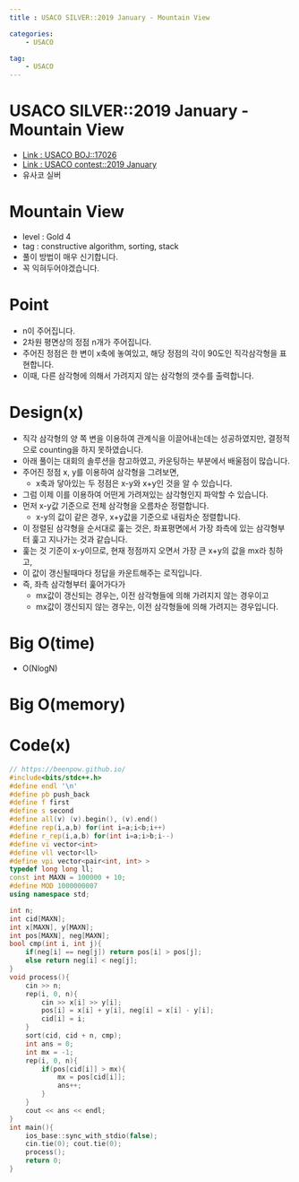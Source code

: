```yaml
---
title : USACO SILVER::2019 January - Mountain View

categories:
    - USACO

tag:
    - USACO
---
```

# USACO SILVER::2019 January - Mountain View
- [Link : USACO BOJ::17026](https://www.acmicpc.net/problem/17026)
- [Link : USACO contest::2019 January](http://www.usaco.org/index.php?page=jan19results)
- 유사코 실버

# Mountain View

- level : Gold 4
- tag : constructive algorithm, sorting, stack
- 풀이 방법이 매우 신기합니다.
- 꼭 익혀두어야겠습니다.

# Point
- n이 주어집니다.
- 2차원 평면상의 정점 n개가 주어집니다.
- 주어진 정점은 한 변이 x축에 놓여있고, 해당 정점의 각이 90도인 직각삼각형을 표현합니다.
- 이때, 다른 삼각형에 의해서 가려지지 않는 삼각형의 갯수를 출력합니다.

# Design(x)
- 직각 삼각형의 양 쪽 변을 이용하여 관계식을 이끌어내는데는 성공하였지만, 결정적으로 counting을 하지 못하였습니다.
- 아래 풀이는 대회의 솔루션을 참고하였고, 카운팅하는 부분에서 배울점이 많습니다.
- 주어진 정점 x, y를 이용하여 삼각형을 그려보면,
  - x축과 닿아있는 두 정점은 x-y와 x+y인 것을 알 수 있습니다.
- 그럼 이제 이를 이용하여 어떤게 가려져있는 삼각형인지 파악할 수 있습니다.
- 먼저 x-y값 기준으로 전체 삼각형을 오름차순 정렬합니다.
  - x-y의 값이 같은 경우, x+y값을 기준으로 내림차순 정렬합니다.
- 이 정렬된 삼각형을 순서대로 훑는 것은, 좌표평면에서 가장 좌측에 있는 삼각형부터 훑고 지나가는 것과 같습니다.
- 훑는 것 기준이 x-y이므로, 현재 정점까지 오면서 가장 큰 x+y의 값을 mx라 칭하고, 
- 이 값이 갱신될때마다 정답을 카운트해주는 로직입니다.
- 즉, 좌측 삼각형부터 훑어가다가
  - mx값이 갱신되는 경우는, 이전 삼각형들에 의해 가려지지 않는 경우이고
  - mx값이 갱신되지 않는 경우는, 이전 삼각형들에 의해 가려지는 경우입니다.

# Big O(time)
- O(NlogN)

# Big O(memory)

# Code(x)

```cpp
// https://beenpow.github.io/
#include<bits/stdc++.h>
#define endl '\n'
#define pb push_back
#define f first
#define s second
#define all(v) (v).begin(), (v).end()
#define rep(i,a,b) for(int i=a;i<b;i++)
#define r_rep(i,a,b) for(int i=a;i>b;i--)
#define vi vector<int>
#define vll vector<ll>
#define vpi vector<pair<int, int> >
typedef long long ll;
const int MAXN = 100000 + 10;
#define MOD 1000000007
using namespace std;

int n;
int cid[MAXN];
int x[MAXN], y[MAXN];
int pos[MAXN], neg[MAXN];
bool cmp(int i, int j){
    if(neg[i] == neg[j]) return pos[i] > pos[j];
    else return neg[i] < neg[j];
}
void process(){
    cin >> n;
    rep(i, 0, n){
        cin >> x[i] >> y[i];
        pos[i] = x[i] + y[i], neg[i] = x[i] - y[i];
        cid[i] = i;
    }
    sort(cid, cid + n, cmp);
    int ans = 0;
    int mx = -1;
    rep(i, 0, n){
        if(pos[cid[i]] > mx){
            mx = pos[cid[i]];
            ans++;
        }
    }
    cout << ans << endl;
}
int main(){
    ios_base::sync_with_stdio(false);
    cin.tie(0); cout.tie(0);
    process();
    return 0;
}
```
